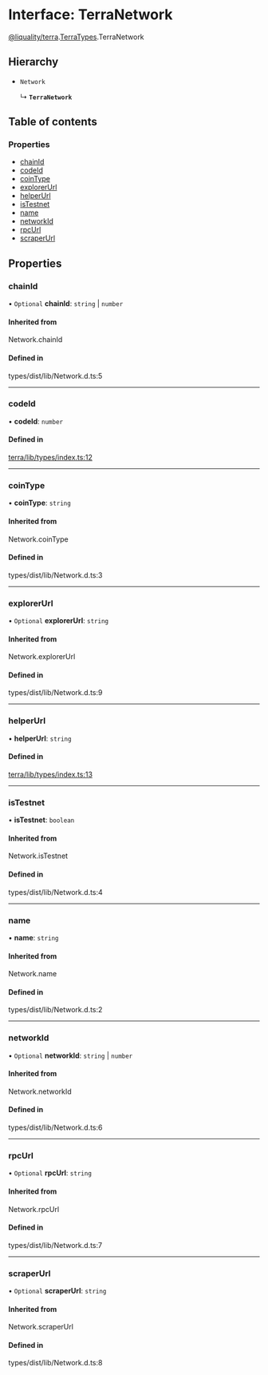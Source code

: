 # Interface: TerraNetwork

[@liquality/terra](../wiki/@liquality.terra).[TerraTypes](../wiki/@liquality.terra.TerraTypes).TerraNetwork

## Hierarchy

- `Network`

  ↳ **`TerraNetwork`**

## Table of contents

### Properties

- [chainId](../wiki/@liquality.terra.TerraTypes.TerraNetwork#chainid)
- [codeId](../wiki/@liquality.terra.TerraTypes.TerraNetwork#codeid)
- [coinType](../wiki/@liquality.terra.TerraTypes.TerraNetwork#cointype)
- [explorerUrl](../wiki/@liquality.terra.TerraTypes.TerraNetwork#explorerurl)
- [helperUrl](../wiki/@liquality.terra.TerraTypes.TerraNetwork#helperurl)
- [isTestnet](../wiki/@liquality.terra.TerraTypes.TerraNetwork#istestnet)
- [name](../wiki/@liquality.terra.TerraTypes.TerraNetwork#name)
- [networkId](../wiki/@liquality.terra.TerraTypes.TerraNetwork#networkid)
- [rpcUrl](../wiki/@liquality.terra.TerraTypes.TerraNetwork#rpcurl)
- [scraperUrl](../wiki/@liquality.terra.TerraTypes.TerraNetwork#scraperurl)

## Properties

### chainId

• `Optional` **chainId**: `string` \| `number`

#### Inherited from

Network.chainId

#### Defined in

types/dist/lib/Network.d.ts:5

___

### codeId

• **codeId**: `number`

#### Defined in

[terra/lib/types/index.ts:12](https://github.com/liquality/chainabstractionlayer/blob/9cc13847/packages/terra/lib/types/index.ts#L12)

___

### coinType

• **coinType**: `string`

#### Inherited from

Network.coinType

#### Defined in

types/dist/lib/Network.d.ts:3

___

### explorerUrl

• `Optional` **explorerUrl**: `string`

#### Inherited from

Network.explorerUrl

#### Defined in

types/dist/lib/Network.d.ts:9

___

### helperUrl

• **helperUrl**: `string`

#### Defined in

[terra/lib/types/index.ts:13](https://github.com/liquality/chainabstractionlayer/blob/9cc13847/packages/terra/lib/types/index.ts#L13)

___

### isTestnet

• **isTestnet**: `boolean`

#### Inherited from

Network.isTestnet

#### Defined in

types/dist/lib/Network.d.ts:4

___

### name

• **name**: `string`

#### Inherited from

Network.name

#### Defined in

types/dist/lib/Network.d.ts:2

___

### networkId

• `Optional` **networkId**: `string` \| `number`

#### Inherited from

Network.networkId

#### Defined in

types/dist/lib/Network.d.ts:6

___

### rpcUrl

• `Optional` **rpcUrl**: `string`

#### Inherited from

Network.rpcUrl

#### Defined in

types/dist/lib/Network.d.ts:7

___

### scraperUrl

• `Optional` **scraperUrl**: `string`

#### Inherited from

Network.scraperUrl

#### Defined in

types/dist/lib/Network.d.ts:8
